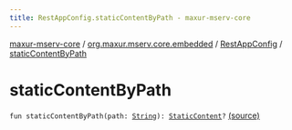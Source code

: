 ```yaml
---
title: RestAppConfig.staticContentByPath - maxur-mserv-core
---
```


[maxur-mserv-core](../../index.html) / [org.maxur.mserv.core.embedded](../index.html) / [RestAppConfig](index.html) / [staticContentByPath](.)

# staticContentByPath

`fun staticContentByPath(path: `[`String`](https://kotlinlang.org/api/latest/jvm/stdlib/kotlin/-string/index.html)`): `[`StaticContent`](../../org.maxur.mserv.core.embedded.properties/-static-content/index.html)`?` [(source)](https://github.com/myunusov/maxur-mserv/tree/master/maxur-mserv-core/src/main/kotlin/org/maxur/mserv/core/embedded/RestAppConfig.kt#L16)
